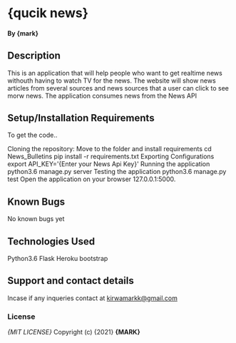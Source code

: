 # {qucik news}

#### By **{mark}**
## Description
This is an application that will help people who want to get realtime news withouth having to watch TV for the news. The website will show news articles from several sources and news sources that a user can click to see morw news. The application consumes news from the News API


## Setup/Installation Requirements
To get the code..

Cloning the repository:
Move to the folder and install requirements
cd News_Bulletins
pip install -r requirements.txt
Exporting Configurations
export API_KEY='{Enter your News Api Key}'
Running the application
python3.6 manage.py server
Testing the application
python3.6 manage.py test
Open the application on your browser 127.0.0.1:5000.


## Known Bugs
No known bugs yet
## Technologies Used
 Python3.6
Flask
Heroku
bootstrap

## Support and contact details
Incase if any inqueries contact at kirwamarkk@gmail.com
### License
*{MIT LICENSE}*
Copyright (c) {2021} **{MARK}**
  